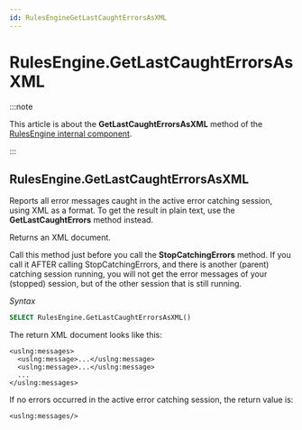 ```yaml
---
id: RulesEngineGetLastCaughtErrorsAsXML
---
```


# RulesEngine.GetLastCaughtErrorsAsXML




:::note

This article is about the **GetLastCaughtErrorsAsXML** method of the [RulesEngine internal component](/docs/Extensions/RulesEngine_internal_component).

:::

## **RulesEngine.GetLastCaughtErrorsAsXML**

Reports all error messages caught in the active error catching session, using XML as a format. To get the result in plain text, use the **GetLastCaughtErrors** method instead.

Returns an XML document.

Call this method just before you call the **StopCatchingErrors** method. If you call it AFTER calling StopCatchingErrors, and there is another (parent) catching session running, you will not get the error messages of your (stopped) session, but of the other session that is still running.

*Syntax*

```sql
SELECT RulesEngine.GetLastCaughtErrorsAsXML()
```

The return XML document looks like this:

```language-xml
<uslng:messages>
  <uslng:message>...</uslng:message>
  <uslng:message>...</uslng:message>
  ...
</uslng:messages>
```

If no errors occurred in the active error catching session, the return value is:

```language-xml
<uslng:messages/>
```

 